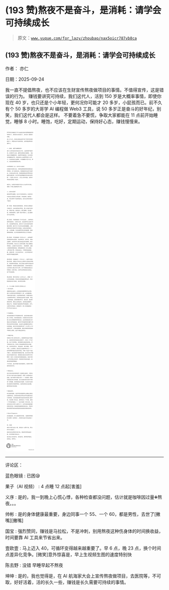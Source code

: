 # (193 赞)熬夜不是奋斗，是消耗：请学会可持续成长

> 原文：[`www.yuque.com/for_lazy/zhoubao/nax5oicr787vb8ca`](https://www.yuque.com/for_lazy/zhoubao/nax5oicr787vb8ca)

## (193 赞)熬夜不是奋斗，是消耗：请学会可持续成长

作者： 亦仁

日期：2025-09-24

我一直不提倡熬夜，也不应该在生财宣传熬夜做项目的事情。不值得宣传，这是错误的行为。 赚钱要讲究可持续，我们这代人，活到 150 岁是大概率事情，即使你现在
40 岁，也只还是个小年轻，更何况你可能才 20 多岁，小屁孩而已。前不久有个 50 多岁的大哥学 AI 编程做 Web3 工具，说 50
多岁正是奋斗的好年纪，别笑，我们这代人都会是这样。 不要着急不要慌，争取大家都能在 11 点前开始睡觉，睡够 8
小时。睡饱，吃好，定期运动，保持好心态，赚钱慢慢来。

![](img/a1aea7831db705467887d3ae815f8b70.png "None")

* * *

评论区：

蓝色眼镜 : 已困😪

果子（AI 视频） : 4 点睡 12 点起[害羞]

义序 : 是的，我一到晚上心慌心悸，各种检查都没问题，估计就是咖啡因过量➕熬夜。。。

帅彬 : 是的身体健康最重要，身边同事一个 55、一个 60，都是男性，去世了[撇嘴][撇嘴]

国宝 : 强烈赞同，赚钱是马拉松，不是冲刺，别用熬夜这种伤身体的时间换收益，时间要靠 AI 工具来节省出来。

壹欧壹 : 马上迈入 40，可循环变得越来越重要了。早 6 点，晚 23 点，换个时间点差异化竞争。[微笑]意外惊喜是，早上生视频生图的速度特别快

陈去野 : 没错 早睡早起不熬夜

坤坤 : 是的，我也觉得是，在 AI 航海家大会上宣传熬夜做项目，去医院等，不可取，好好活着，活的长久一些，赚钱是长久需要可持续的事情。